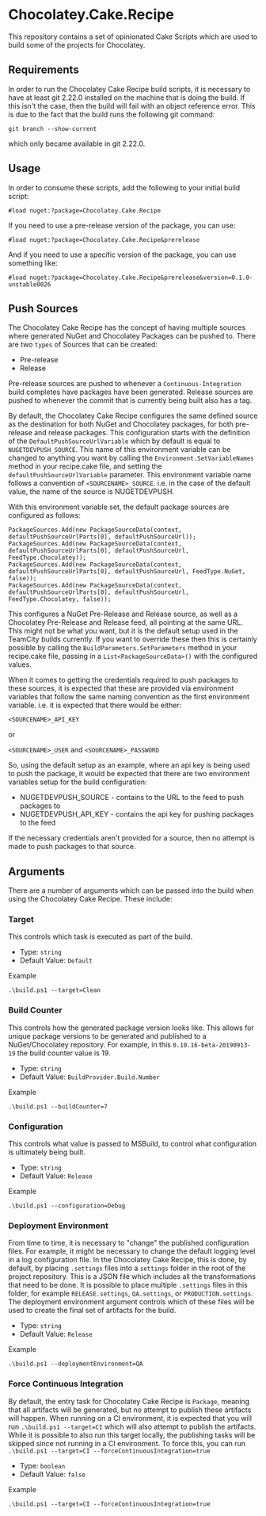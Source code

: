 # Chocolatey.Cake.Recipe

This repository contains a set of opinionated Cake Scripts which are used to build some of the projects for Chocolatey.

## Requirements

In order to run the Chocolatey Cake Recipe build scripts, it is necessary to have at least git 2.22.0 installed on the machine
that is doing the build.  If this isn't the case, then the build will fail with an object reference error.  This is due
to the fact that the build runs the following git command:

```
git branch --show-current
```

which only became available in git 2.22.0.

## Usage

In order to consume these scripts, add the following to your initial build script:

```
#load nuget:?package=Chocolatey.Cake.Recipe
```

If you need to use a pre-release version of the package, you can use:

```
#load nuget:?package=Chocolatey.Cake.Recipe&prerelease
```

And if you need to use a specific version of the package, you can use something like:

```
#load nuget:?package=Chocolatey.Cake.Recipe&prerelease&version=0.1.0-unstable0026
```

## Push Sources

The Chocolatey Cake Recipe has the concept of having multiple sources where
generated NuGet and Chocolatey Packages can be pushed to.  There are two `types`
of Sources that can be created:

- Pre-release
- Release

Pre-release sources are pushed to whenever a `Continuous-Integration` build
completes have packages have been generated.  Release sources are pushed to
whenever the commit that is currently being built also has a tag.

By default, the Chocolatey Cake Recipe configures the same defined source as the
destination for both NuGet and Chocolatey packages, for both pre-release and
release packages.  This configuration starts with the definition of the
`DefaultPushSourceUrlVariable` which by default is equal to `NUGETDEVPUSH_SOURCE`.
This name of this environment variable can be changed to anything you want by
calling the `Environment.SetVariableNames` method in your recipe.cake file, and
setting the `defaultPushSourceUrlVariable` parameter.  This environment variable
name follows a convention of `<SOURCENAME>_SOURCE`.  i.e. in the case of the
default value, the name of the source is NUGETDEVPUSH.

With this environment variable set, the default package sources are configured
as follows:

```
PackageSources.Add(new PackageSourceData(context, defaultPushSourceUrlParts[0], defaultPushSourceUrl));
PackageSources.Add(new PackageSourceData(context, defaultPushSourceUrlParts[0], defaultPushSourceUrl, FeedType.Chocolatey));
PackageSources.Add(new PackageSourceData(context, defaultPushSourceUrlParts[0], defaultPushSourceUrl, FeedType.NuGet, false));
PackageSources.Add(new PackageSourceData(context, defaultPushSourceUrlParts[0], defaultPushSourceUrl, FeedType.Chocolatey, false));
```

This configures a NuGet Pre-Release and Release source, as well as a Chocolatey
Pre-Release and Release feed, all pointing at the same URL.  This might not be
what you want, but it is the default setup used in the TeamCity builds currently.
If you want to override these then this is certainly possible by calling the
`BuildParameters.SetParameters` method in your recipe.cake file, passing in a
`List<PackageSourceData>()` with the configured values.

When it comes to getting the credentials required to push packages to these
sources, it is expected that these are provided via environment variables that
follow the same naming convention as the first environment variable.  i.e. it is
expected that there would be either:

`<SOURCENAME>_API_KEY`

or

`<SOURCENAME>_USER` and `<SOURCENAME>_PASSWORD`

So, using the default setup as an example, where an api key is being used to push
the package, it would be expected that there are two environment variables setup
for the build configuration:

* NUGETDEVPUSH_SOURCE - contains to the URL to the feed to push packages to
* NUGETDEVPUSH_API_KEY - contains the api key for pushing packages to the feed

If the necessary credentials aren't provided for a source, then no attempt is
made to push packages to that source.

## Arguments

There are a number of arguments which can be passed into the build when using the Chocolatey Cake Recipe.  These include:

### Target

This controls which task is executed as part of the build.

- Type: `string`
- Default Value: `Default`

Example

```
.\build.ps1 --target=Clean
```

### Build Counter

This controls how the generated package version looks like.  This allows for unique package versions to be generated and published to a NuGet/Chocolatey repository.  For example, in this `0.10.16-beta-20190913-19` the build counter value is 19.

- Type: `string`
- Default Value: `BuildProvider.Build.Number`

Example

```
.\build.ps1 --buildCounter=7
```

### Configuration

This controls what value is passed to MSBuild, to control what configuration is ultimately being built.

- Type: `string`
- Default Value: `Release`

Example

```
.\build.ps1 --configuration=Debug
```

### Deployment Environment

From time to time, it is necessary to "change" the published configuration files.  For example, it might be necessary to change the default logging level in a log configuration file.  In the Chocolatey Cake Recipe, this is done, by default, by placing `.settings` files into a `settings` folder in the root of the project repository.  This is a JSON file which includes all the transformations that need to be done.  It is possible to place multiple `.settings` files in this folder, for example `RELEASE.settings`, `QA.settings`, or `PRODUCTION.settings`.  The deployment environment argument controls which of these files will be used to create the final set of artifacts for the build.

- Type: `string`
- Default Value: `Release`

Example

```
.\build.ps1 --deploymentEnvironment=QA
```

### Force Continuous Integration

By default, the entry task for Chocolatey Cake Recipe is `Package`, meaning that all artifacts will be generated, but no attempt to publish these artifacts will happen.  When running on a CI environment, it is expected that you will run `.\build.ps1 --target=CI` which will also attempt to publish the artifacts.  While it is possible to also run this target locally, the publishing tasks will be skipped since not running in a CI environment.  To force this, you can run `.\build.ps1 --target=CI --forceContinuousIntegration=true`

- Type: `boolean`
- Default Value: `false`

Example

```
.\build.ps1 --target=CI --forceContinuousIntegration=true
```
